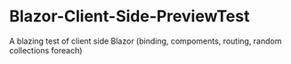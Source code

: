 # Blazor-Client-Side-PreviewTest
A blazing test of client side Blazor (binding, compoments, routing, random collections foreach)

